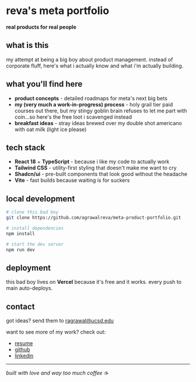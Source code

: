 # reva's meta portfolio

**real products for real people**

## what is this

my attempt at being a big boy about product management. instead of corporate fluff, here's what i actually know and what i'm actually building.

## what you'll find here

- **product concepts** - detailed roadmaps for meta's next big bets
- **my (very much a work-in-progress) process** - holy grail tier paid courses out there, but my stingy goblin brain refuses to let me part with coin...so here's the free loot i scavenged instead
- **breakfast ideas** - stray ideas brewed over my double shot americano with oat milk (light ice please)

## tech stack

- **React 18** + **TypeScript** - because i like my code to actually work
- **Tailwind CSS** - utility-first styling that doesn't make me want to cry
- **Shadcn/ui** - pre-built components that look good without the headache
- **Vite** - fast builds because waiting is for suckers

## local development

```bash
# clone this bad boy
git clone https://github.com/agrawalreva/meta-product-portfolio.git

# install dependencies
npm install

# start the dev server
npm run dev
```

## deployment

this bad boy lives on **Vercel** because it's free and it works. every push to main auto-deploys.

## contact

got ideas? send them to [ragrawal@ucsd.edu](mailto:ragrawal@ucsd.edu)

want to see more of my work? check out:
- [resume](https://docs.google.com/document/d/1jzZVpmBjqll2V3Gj4JfeMpHM0ll1KYQr/edit?usp=sharing&ouid=102894175038996618722&rtpof=true&sd=true)
- [github](https://github.com/agrawalreva)
- [linkedin](https://www.linkedin.com/in/revaagrawal/)

---

*built with love and way too much coffee ☕*
